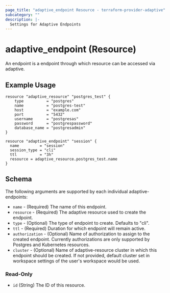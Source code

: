 ```yaml
---
page_title: "adaptive_endpoint Resource - terraform-provider-adaptive"
subcategory: ""
description: |-
  Settings for Adaptive Endpoints
---
```


# adaptive_endpoint (Resource)

An endpoint is a endpoint through which resource can be accessed via adaptive.

## Example Usage

```hcl
resource "adaptive_resource" "postgres_test" {
    type          = "postgres"
    name          = "postgres-test"
    host          = "example.com"
    port          = "5432"
    username      = "postgresas"
    password      = "postgrespassword"
    database_name = "postgresadmin"
}

resource "adaptive_endpoint" "session" {
  name         = "session"
  session_type = "cli"
  ttl          = "3h"
  resource = adaptive_resource.postgres_test.name
}
```

<!-- schema generated by tfplugindocs -->

## Schema

The following arguments are supported by each individual adaptive-endpoints:

- `name` - (Required) The name of this endpoint.
- `resource` - (Required) The adaptive resource used to create the endpoint.
- `type` - (Optional) The type of endpoint to create. Defaults to "cli".
- `ttl` - (Required) Duration for which endpoint will remain active.
- `authorization` - (Optional) Name of authorization to assign to the created endpoint. Currently authorizations are only supported by Postgres and Kubernetes resources.
- `cluster` - (Optional) Name of adaptive-resource cluster in which this endpoint should be created. If not provided, default cluster set in workspace settings of the user's workspace would be used.

### Read-Only

- `id` (String) The ID of this resource.
